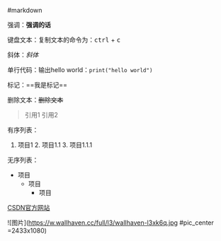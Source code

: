 #markdown

强调：**强调的话**

键盘文本：复制文本的命令为：<kbd>ctrl</kbd> + <kbd>c</kbd>

斜体：*斜体*

单行代码：输出hello world：`print("hello world")`

标记：==我是标记==

删除文本：~~删除文本~~

> 引用1
> 引用2

有序列表：
 1. 项目1
	2. 项目1.1
 		3. 项目1.1.1

无序列表：
- 项目
	- 项目
		- 项目

[CSDN官方网站](https://www.csdn.net/)


![图片](https://w.wallhaven.cc/full/l3/wallhaven-l3xk6q.jpg #pic_center =2433x1080)







